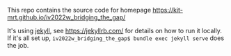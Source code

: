 This repo contains the source code for homepage https://kit-mrt.github.io/iv2022w_bridging_the_gap/

It's using [jekyll](https://jekyllrb.com/), see https://jekyllrb.com/ for details on how to run it locally. If it's all set up, `iv2022w_bridging_the_gap$ bundle exec jekyll serve` does the job.
